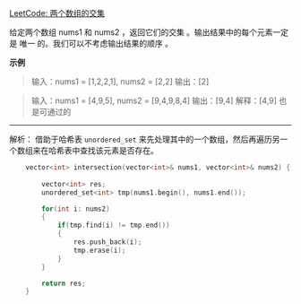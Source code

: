 [LeetCode: 两个数组的交集](https://leetcode.cn/problems/intersection-of-two-arrays/description/)

给定两个数组 nums1 和 nums2 ，返回它们的交集 。输出结果中的每个元素一定是 唯一 的。我们可以不考虑输出结果的顺序 。

**示例**
>输入：nums1 = [1,2,2,1], nums2 = [2,2]
输出：[2]

>输入：nums1 = [4,9,5], nums2 = [9,4,9,8,4]
输出：[9,4]
解释：[4,9] 也是可通过的


---
解析：
借助于哈希表 `unordered_set` 来先处理其中的一个数组，然后再遍历另一个数组来在哈希表中查找该元素是否存在。

```cpp
    vector<int> intersection(vector<int>& nums1, vector<int>& nums2) {
        
        vector<int> res;
        unordered_set<int> tmp(nums1.begin(), nums1.end());

        for(int i: nums2)
        {
            if(tmp.find(i) != tmp.end())
            {
                res.push_back(i);
                tmp.erase(i);
            }
        }

        return res;
    }

```




